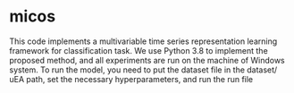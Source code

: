 # micos
This code implements a multivariable time series representation learning framework for classification task.
We use Python 3.8 to implement the proposed method, and all experiments are run on the machine of Windows system.
To run the model, you need to put the dataset file in the dataset/ uEA path, set the necessary hyperparameters, and run the run file
